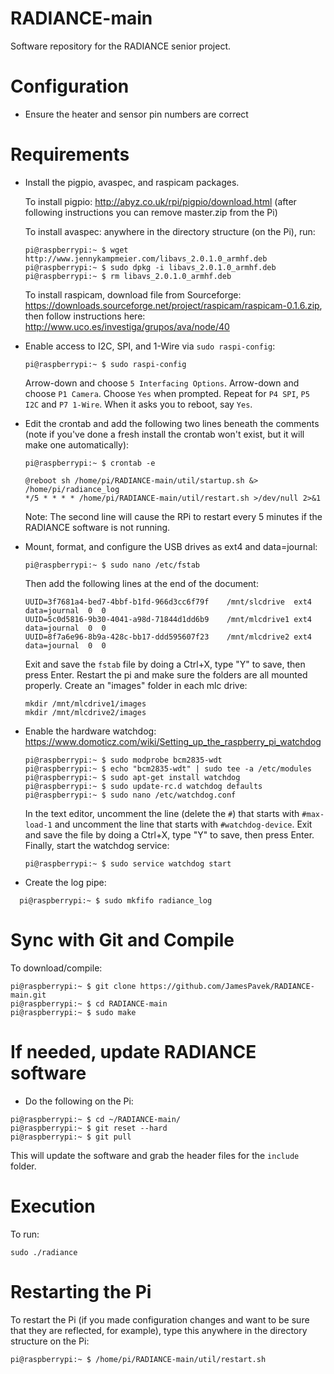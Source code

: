 # RADIANCE-main
Software repository for the RADIANCE senior project.

# Configuration
- Ensure the heater and sensor pin numbers are correct

# Requirements
- Install the pigpio, avaspec, and raspicam packages.

  To install pigpio: http://abyz.co.uk/rpi/pigpio/download.html (after following instructions you can remove master.zip from the Pi)
  
  To install avaspec: anywhere in the directory structure (on the Pi), run: 
  
  ```
  pi@raspberrypi:~ $ wget http://www.jennykampmeier.com/libavs_2.0.1.0_armhf.deb
  pi@raspberrypi:~ $ sudo dpkg -i libavs_2.0.1.0_armhf.deb
  pi@raspberrypi:~ $ rm libavs_2.0.1.0_armhf.deb
  ```
  To install raspicam, download file from Sourceforge: https://downloads.sourceforge.net/project/raspicam/raspicam-0.1.6.zip, then follow instructions here: http://www.uco.es/investiga/grupos/ava/node/40

- Enable access to I2C, SPI, and 1-Wire via `sudo raspi-config`:
  ```
  pi@raspberrypi:~ $ sudo raspi-config
  ```
  Arrow-down and choose `5 Interfacing Options`. Arrow-down and choose `P1 Camera`. Choose `Yes` when prompted. Repeat for `P4 SPI`, `P5 I2C` and `P7 1-Wire`. When it asks you to reboot, say `Yes`.
  
- Edit the crontab and add the following two lines beneath the comments (note if you've done a fresh install the crontab won't exist, but it will make one automatically):
  ```
  pi@raspberrypi:~ $ crontab -e
  ```
  ```
  @reboot sh /home/pi/RADIANCE-main/util/startup.sh &> /home/pi/radiance_log
  */5 * * * * /home/pi/RADIANCE-main/util/restart.sh >/dev/null 2>&1
  ```
  Note: The second line will cause the RPi to restart every 5 minutes if the RADIANCE software is not running.
  
- Mount, format, and configure the USB drives as ext4 and data=journal: 
  ```
  pi@raspberrypi:~ $ sudo nano /etc/fstab
  ```
  Then add the following lines at the end of the document:
  ```
  UUID=3f7681a4-bed7-4bbf-b1fd-966d3cc6f79f    /mnt/slcdrive  ext4  data=journal  0  0
  UUID=5c0d5816-9b30-4041-a98d-71844d1dd6b9    /mnt/mlcdrive1 ext4  data=journal  0  0
  UUID=8f7a6e96-8b9a-428c-bb17-ddd595607f23    /mnt/mlcdrive2 ext4  data=journal  0  0
  ```
  Exit and save the `fstab` file by doing a Ctrl+X, type "Y" to save, then press Enter.  Restart the pi and make sure the folders are all mounted properly. Create an "images" folder in each mlc drive:

  ```
  mkdir /mnt/mlcdrive1/images
  mkdir /mnt/mlcdrive2/images
  ```
  
- Enable the hardware watchdog: https://www.domoticz.com/wiki/Setting_up_the_raspberry_pi_watchdog
  ```
  pi@raspberrypi:~ $ sudo modprobe bcm2835-wdt
  pi@raspberrypi:~ $ echo "bcm2835-wdt" | sudo tee -a /etc/modules
  pi@raspberrypi:~ $ sudo apt-get install watchdog
  pi@raspberrypi:~ $ sudo update-rc.d watchdog defaults
  pi@raspberrypi:~ $ sudo nano /etc/watchdog.conf
  ```
  In the text editor, uncomment the line (delete the `#`) that starts with `#max-load-1` and uncomment the line that starts with `#watchdog-device`. Exit and save the file by doing a Ctrl+X, type "Y" to save, then press Enter. Finally, start the watchdog service:
  ```
  pi@raspberrypi:~ $ sudo service watchdog start
  ```
- Create the log pipe:
```
  pi@raspberrypi:~ $ sudo mkfifo radiance_log
  ```
# Sync with Git and Compile
To download/compile:
```
pi@raspberrypi:~ $ git clone https://github.com/JamesPavek/RADIANCE-main.git
pi@raspberrypi:~ $ cd RADIANCE-main
pi@raspberrypi:~ $ sudo make
```

# If needed, update RADIANCE software
- Do the following on the Pi:
```
pi@raspberrypi:~ $ cd ~/RADIANCE-main/
pi@raspberrypi:~ $ git reset --hard
pi@raspberrypi:~ $ git pull
```
This will update the software and grab the header files for the `include` folder.


# Execution

To run:
```
sudo ./radiance
```

# Restarting the Pi
To restart the Pi (if you made configuration changes and want to be sure that they are reflected, for example), type this anywhere in the directory structure on the Pi:
```
pi@raspberrypi:~ $ /home/pi/RADIANCE-main/util/restart.sh
```
